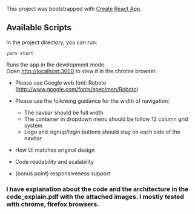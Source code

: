 This project was bootstrapped with [Create React App](https://github.com/facebook/create-react-app).

## Available Scripts

In the project directory, you can run:

`yarn start`

Runs the app in the development mode.<br />
Open [http://localhost:3000](http://localhost:3000) to view it in the chrome browser.


- Please use Google web font: Roboto (http://www.google.com/fonts/specimen/Roboto)
- Please use the following guidance for the width of navigation:
  - The navbar should be full width
  - The container in dropdown menu should be follow 12 column grid system
  - Logo and signup/login buttons should stay on each side of the navbar

- How UI matches original design
- Code readability and scalability
- (bonus point) responsiveness support

### I have explanation about the code and the architecture in the code_explain.pdf with the attached images. I mostly tested with chrome, firefox browsers.
